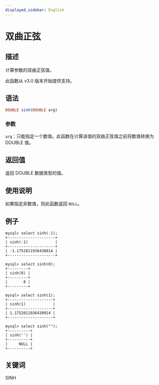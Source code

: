```yaml
---
displayed_sidebar: English
---
```


# 双曲正弦

## 描述

计算参数的双曲正弦值。

此函数从 v3.0 版本开始提供支持。

## 语法

```Haskell
DOUBLE sinh(DOUBLE arg)
```

### 参数

`arg`：只能指定一个数值。此函数在计算该值的双曲正弦值之前将数值转换为 DOUBLE 值。

## 返回值

返回 DOUBLE 数据类型的值。

## 使用说明

如果指定非数值，则此函数返回 `NULL`。

## 例子

```Plain
mysql> select sinh(-1);
+---------------------+
| sinh(-1)            |
+---------------------+
| -1.1752011936438014 |
+---------------------+

mysql> select sinh(0);
+---------+
| sinh(0) |
+---------+
|       0 |
+---------+

mysql> select sinh(1);
+--------------------+
| sinh(1)            |
+--------------------+
| 1.1752011936438014 |
+--------------------+

mysql> select sinh("");
+----------+
| sinh('') |
+----------+
|     NULL |
+----------+
```

## 关键词

SINH
